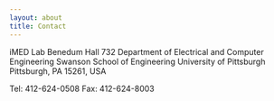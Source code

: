 ```yaml
---
layout: about
title: Contact
---
```


iMED Lab
Benedum Hall 732
Department of Electrical and Computer Engineering
Swanson School of Engineering
University of Pittsburgh
Pittsburgh, PA 15261, USA

Tel: 412-624-0508 
Fax: 412-624-8003
